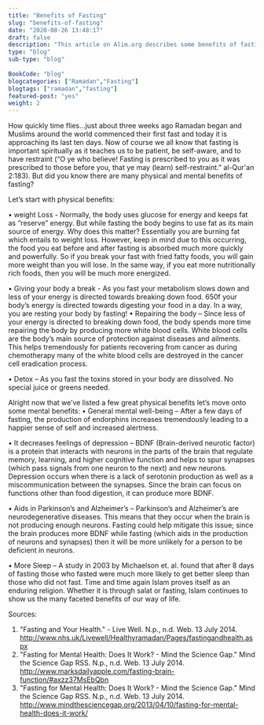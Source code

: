 ```yaml
--- 
title: "Benefits of Fasting" 
slug: "benefits-of-fasting"
date: "2020-08-26 13:48:17" 
draft: false
description: "This article on Alim.org describes some benefits of fasting." 
type: "blog" 
sub-type: "blog" 
 
BookCode: "blog"
blogcategories: ["Ramadan","Fasting"]
blogtags: ["ramadan","fasting"]
featured-post: "yes"
weight:	2 
---  
```

 How quickly time flies…just about three weeks ago Ramadan began and Muslims around the world commenced their first fast and today it is approaching its last ten days. Now of course we all know that fasting is important spiritually as it teaches us to be patient, be self-aware, and to have restraint (“O ye who believe! Fasting is prescribed to you as it was prescribed to those before you, that ye may (learn) self-restraint.” al-Qur'an 2:183). But did you know there are many physical and mental benefits of fasting? 

Let’s start with physical benefits:

•	weight Loss - Normally, the body uses glucose for energy and keeps fat as “reserve” energy. But while fasting the body begins to use fat as its main source of energy. Why does this matter? Essentially you are burning fat which entails to weight loss. However, keep in mind due to this occurring, the food you eat before and after fasting is absorbed much more quickly and powerfully. So if you break your fast with fried fatty foods, you will gain more weight than you will lose. In the same way, if you eat more nutritionally rich foods, then you will be much more energized.

•	Giving your body a break - As you fast your metabolism slows down and less of your energy is directed towards breaking down food. 650f your body’s energy is directed towards digesting your food in a day. In a way, you are resting your body by fasting!
•	Repairing the body – Since less of your energy is directed to breaking down food, the body spends more time repairing the body by producing more white blood cells. White blood cells are the body’s main source of protection against diseases and ailments. This helps tremendously for patients recovering from cancer as during chemotherapy many of the white blood cells are destroyed in the cancer cell eradication process.

•	Detox – As you fast the toxins stored in your body are dissolved. No special juice or greens needed.

Alright now that we’ve listed a few great physical benefits let’s move onto some mental benefits:
•	General mental well-being – After a few days of fasting, the production of endorphins 
increases tremendously leading to a happier sense of self and increased alertness.

•	It decreases feelings of depression – BDNF (Brain-derived neurotic factor) is a protein that interacts with neurons in the parts of the brain that regulate memory, learning, and higher cognitive function and helps to spur synapses (which pass signals from one neuron to the next) and new neurons. Depression occurs when there is a lack of serotonin production as well as a miscommunication between the synapses. Since the brain can focus on functions other than food digestion, it can produce more BDNF.

•	Aids in Parkinson’s and Alzheimer’s – Parkinson’s and Alzheimer’s are neurodegenerative diseases. This means that they occur when the brain is not producing enough neurons. Fasting could help mitigate this issue; since the brain produces more BDNF while fasting (which aids in the production of neurons and synapses) then it will be more unlikely for a person to be deficient in neurons.

•	More Sleep – A study in 2003 by Michaelson et. al. found that after 8 days of fasting those who fasted were much more likely to get better sleep than those who did not fast.
Time and time again Islam proves itself as an enduring religion. Whether it is through salat or fasting, Islam continues to show us the many faceted benefits of our way of life. 


Sources: 
1.	"Fasting and Your Health." - Live Well. N.p., n.d. Web. 13 July 2014. http://www.nhs.uk/Livewell/Healthyramadan/Pages/fastingandhealth.aspx
2.	"Fasting for Mental Health: Does It Work? - Mind the Science Gap." Mind the Science Gap RSS. N.p., n.d. Web. 13 July 2014. http://www.marksdailyapple.com/fasting-brain-function/#axzz37MsEbQbn
3.	"Fasting for Mental Health: Does It Work? - Mind the Science Gap." Mind the Science Gap RSS. N.p., n.d. Web. 13 July 2014. http://www.mindthesciencegap.org/2013/04/10/fasting-for-mental-health-does-it-work/

